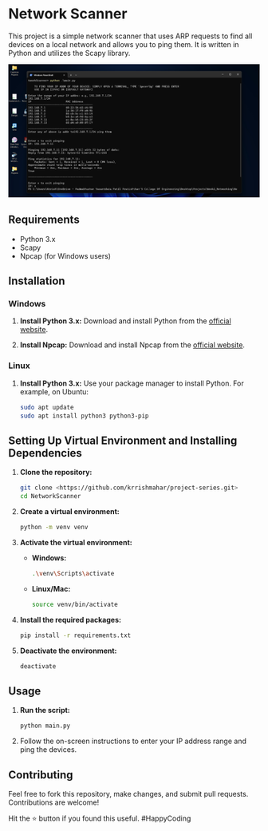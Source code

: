 
# Network Scanner

This project is a simple network scanner that uses ARP requests to find all devices on a local network and allows you to ping them. It is written in Python and utilizes the Scapy library.

![Network Scanner Screenshot](./screenshot.png)

## Requirements

- Python 3.x
- Scapy
- Npcap (for Windows users)

## Installation

### Windows

1. **Install Python 3.x:** Download and install Python from the [official website](https://www.python.org/downloads/).

2. **Install Npcap:** Download and install Npcap from the [official website](https://nmap.org/npcap/).

### Linux

1. **Install Python 3.x:** Use your package manager to install Python. For example, on Ubuntu:
    ```bash
    sudo apt update
    sudo apt install python3 python3-pip
    ```

## Setting Up Virtual Environment and Installing Dependencies

1. **Clone the repository:**
    ```bash
    git clone <https://github.com/krrishmahar/project-series.git>
    cd NetworkScanner
    ```

2. **Create a virtual environment:**
    ```bash
    python -m venv venv
    ```

3. **Activate the virtual environment:**

    - **Windows:**
        ```bash
        .\venv\Scripts\activate
        ```

    - **Linux/Mac:**
        ```bash
        source venv/bin/activate
        ```

4. **Install the required packages:**
    ```bash
    pip install -r requirements.txt
    ```
5. **Deactivate the environment:**
    ```bash
    deactivate
    ```

## Usage

1. **Run the script:**
    ```bash
    python main.py
    ```

2. Follow the on-screen instructions to enter your IP address range and ping the devices.


## Contributing

Feel free to fork this repository, make changes, and submit pull requests. Contributions are welcome!

Hit the ⭐ button if you found this useful. #HappyCoding
